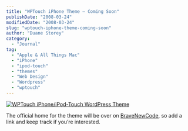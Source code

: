 ```yaml
---
title: "WPTouch iPhone Theme – Coming Soon"
publishDate: "2008-03-24"
modifiedDate: "2008-03-24"
slug: "wptouch-iphone-theme-coming-soon"
author: "Duane Storey"
category:
  - "Journal"
tag:
  - "Apple & All Things Mac"
  - "iPhone"
  - "ipod-touch"
  - "themes"
  - "Web Design"
  - "Wordpress"
  - "wptouch"
---
```


[![](http://www.migratorynerd.com/wp-content/uploads/2008/03/picture-3.png "WPTouch iPhone/iPod-Touch WordPress Theme")](http://www.bravenewcode.com)

The official home for the theme will be over on [BraveNewCode](http://www.bravenewcode.com/), so add a link and keep track if you’re interested.